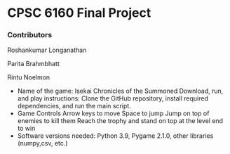 # CPSC 6160 Final Project

### Contributors
Roshankumar Longanathan

Parita Brahmbhatt

Rintu Noelmon
- Name of the game: Isekai Chronicles of the Summoned 
Download, run, and play instructions: Clone the GitHub repository, install required dependencies, and run the main script.
- Game Controls
Arrow keys to move
Space to jump
Jump on top of enemies to kill them
Reach the trophy and stand on top at the level end to win
- Software versions needed: Python 3.9, Pygame 2.1.0, other libraries (numpy,csv, etc.)
